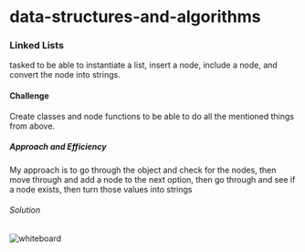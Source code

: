 # data-structures-and-algorithms

### Linked Lists
tasked to be able to instantiate a list, insert a node, include a node, and convert the node into strings.

#### Challenge
Create classes and node functions to be able to do all the mentioned things from above.

##### Approach and Efficiency
My approach is to go through the object and check for the nodes,
then move through and add a node to the next option,
then go through and see if a node exists,
then turn those values into strings 

###### Solution

![whiteboard](../assets/whiteboard4.jpg)
